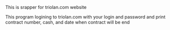 This is srapper for triolan.com website

This program logining to triolan.com with your login and password
and print contract number, cash, and date when contract will be end  